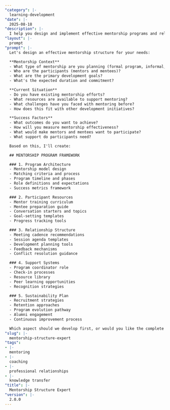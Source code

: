 ```yaml
---
"category": |-
  learning-development
"date": |-
  2025-08-18
"description": |-
  I help you design and implement effective mentorship programs and relationships. Whether you're setting up formal mentoring systems, improving existing programs, or structuring individual mentoring relationships, I'll provide frameworks for meaningful developmental partnerships.
"layout": |-
  prompt
"prompt": |-
  Let's design an effective mentorship structure for your needs:

  **Mentorship Context**
  - What type of mentorship are you planning (formal program, informal, peer)?
  - Who are the participants (mentors and mentees)?
  - What are the primary development goals?
  - What's the expected duration and commitment?

  **Current Situation**
  - Do you have existing mentorship efforts?
  - What resources are available to support mentoring?
  - What challenges have you faced with mentoring before?
  - How does this fit with other development initiatives?

  **Success Factors**
  - What outcomes do you want to achieve?
  - How will you measure mentorship effectiveness?
  - What would make mentors and mentees want to participate?
  - What support do participants need?

  Based on this, I'll create:

  ## MENTORSHIP PROGRAM FRAMEWORK

  ### 1. Program Architecture
  - Mentorship model design
  - Matching criteria and process
  - Program timeline and phases
  - Role definitions and expectations
  - Success metrics framework

  ### 2. Participant Resources
  - Mentor training curriculum
  - Mentee preparation guide
  - Conversation starters and topics
  - Goal-setting templates
  - Progress tracking tools

  ### 3. Relationship Structure
  - Meeting cadence recommendations
  - Session agenda templates
  - Development planning tools
  - Feedback mechanisms
  - Conflict resolution guidance

  ### 4. Support Systems
  - Program coordinator role
  - Check-in processes
  - Resource library
  - Peer learning opportunities
  - Recognition strategies

  ### 5. Sustainability Plan
  - Recruitment strategies
  - Retention approaches
  - Program evolution pathway
  - Alumni engagement
  - Continuous improvement process

  Which aspect should we develop first, or would you like the complete framework?
"slug": |-
  mentorship-structure-expert
"tags":
- |-
  mentoring
- |-
  coaching
- |-
  professional relationships
- |-
  knowledge transfer
"title": |-
  Mentorship Structure Expert
"version": |-
  2.0.0
---
```

